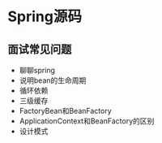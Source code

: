 # Spring源码

## 面试常见问题

* 聊聊spring
* 说明bean的生命周期
* 循环依赖
* 三级缓存
* FactoryBean和BeanFactory
* ApplicationContext和BeanFactory的区别
* 设计模式